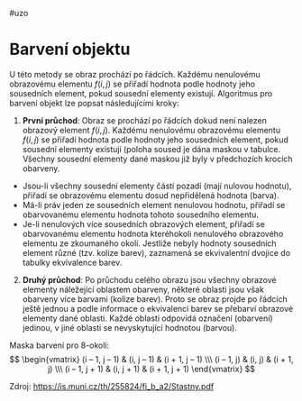 #uzo
# Barvení objektu 
U této metody se obraz prochází po řádcích. Každému nenulovému obrazovému elementu $f(i, j)$ se přiřadí hodnota podle hodnoty jeho sousedních element, pokud sousední elementy existují. Algoritmus pro barvení objekt lze popsat následujícími kroky: 

1. **První průchod**: 
Obraz se prochází po řádcích dokud není nalezen obrazový element $f(i, j)$. Každému nenulovému obrazovému elementu $f(i, j)$ se přiřadí hodnota podle hodnoty jeho sousedních element, pokud sousední elementy existují (poloha soused je dána maskou v tabulce. Všechny sousední elementy dané maskou již byly v předchozích krocích obarveny. 
- Jsou-li všechny sousední elementy částí pozadí (mají nulovou hodnotu), přiřadí se obrazovému elementu dosud nepřidělená hodnota (barva). 
- Má-li práv jeden ze sousedních element nenulovou hodnotu, přiřadí se obarvovanému elementu hodnota tohoto sousedního elementu. 
- Je-li nenulových více sousedních obrazových element, přiřadí se obarvovanému elementu hodnota kteréhokoli nenulového obrazového elementu ze zkoumaného okolí. Jestliže nebyly hodnoty sousedních element různé (tzv. kolize barev), zaznamená se ekvivalentní dvojice do tabulky ekvivalence barev. 

2. **Druhý průchod**: 
Po průchodu celého obrazu jsou všechny obrazové elementy náležející oblastem obarveny, některé oblasti jsou však obarveny více barvami (kolize barev). Proto se obraz projde po řádcích ještě jednou a podle informace o ekvivalenci barev se přebarví obrazové elementy dané oblasti. Každé oblasti odpovídá označení (obarvení) jedinou, v jiné oblasti se nevyskytující hodnotou (barvou). 

Maska barvení pro 8-okolí:
$$
\begin{vmatrix}
(i – 1, j – 1) & (i, j – 1) & (i + 1, j – 1) \\\
(i – 1, j) & (i, j) & (i + 1, j)  \\\
(i – 1, j + 1) & (i, j + 1) & (i + 1, j + 1)
\end{vmatrix} 
$$

Zdroj:
https://is.muni.cz/th/255824/fi_b_a2/Stastny.pdf